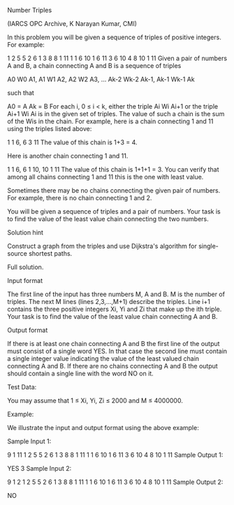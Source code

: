 Number Triples

(IARCS OPC Archive, K Narayan Kumar, CMI)

In this problem you will be given a sequence of triples of positive integers. For example:

 1  2   5
 5  2   6
 1  3   8
 8  1  11
 1  1   6
10  1   6
11  3   6
10  4   8
10  1  11
Given a pair of numbers A and B, a chain connecting A and B is a sequence of triples

A0 W0 A1,   A1 W1 A2,   A2 W2 A3,   ... Ak-2 Wk-2 Ak-1,   Ak-1 Wk-1 Ak

such that

A0 = A
Ak = B
For each i, 0 ≤ i < k, either the triple Ai Wi Ai+1 or the triple Ai+1 Wi Ai is in the given set of triples.
The value of such a chain is the sum of the Wis in the chain. For example, here is a chain connecting 1 and 11 using the triples listed above:

1  1  6,  6  3  11
The value of this chain is 1+3 = 4.

Here is another chain connecting 1 and 11.

1  1  6,  6  1  10,  10  1  11
The value of this chain is 1+1+1 = 3. You can verify that among all chains connecting 1 and 11 this is the one with least value.

Sometimes there may be no chains connecting the given pair of numbers. For example, there is no chain connecting 1 and 2.

You will be given a sequence of triples and a pair of numbers. Your task is to find the value of the least value chain connecting the two numbers.

Solution hint

Construct a graph from the triples and use Dijkstra's algorithm for single-source shortest paths.

Full solution.

Input format

The first line of the input has three numbers M, A and B. M is the number of triples. 
The next M lines (lines 2,3,...,M+1) describe the triples. Line i+1 contains the three 
positive integers Xi, Yi and Zi that make up the ith triple. Your task is to find the value 
of the least value chain connecting A and B.

Output format

If there is at least one chain connecting A and B the first line of the output must consist of a single word YES. 
In that case the second line must contain a single integer value indicating the value of the least valued 
chain connecting A and B. If there are no chains connecting A and B the output should contain a single line with the word NO on it.

Test Data:

You may assume that 1 ≤ Xi, Yi, Zi ≤ 2000 and M ≤ 4000000.

Example:

We illustrate the input and output format using the above example:

Sample Input 1:

9 1 11
1 2 5
5 2 6
1 3 8
8 1 11
1 1 6
10 1 6
11 3 6
10 4 8
10 1 11
Sample Output 1:

YES
3
Sample Input 2:

9 1 2
1 2 5
5 2 6
1 3 8
8 1 11
1 1 6
10 1 6
11 3 6
10 4 8
10 1 11
Sample Output 2:

NO